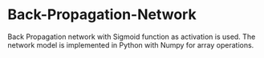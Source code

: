 # Back-Propagation-Network

Back Propagation network with Sigmoid function as activation is used. The network model is implemented in Python with Numpy for array operations.
